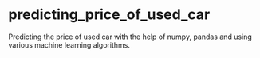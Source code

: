 # predicting_price_of_used_car
Predicting the price of used car with the help of numpy, pandas and using various machine learning algorithms.
